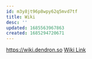 ```yaml
---
id: m3y8jt96p8wpy62q5mvd7tf
title: Wiki
desc: ''
updated: 1685563967863
created: 1685294720671
---
```


https://wiki.dendron.so
[Wiki Link](https://wiki.dendron.so/notes/90mrtp10ucyyvt60qekuj4y/#getting-started)